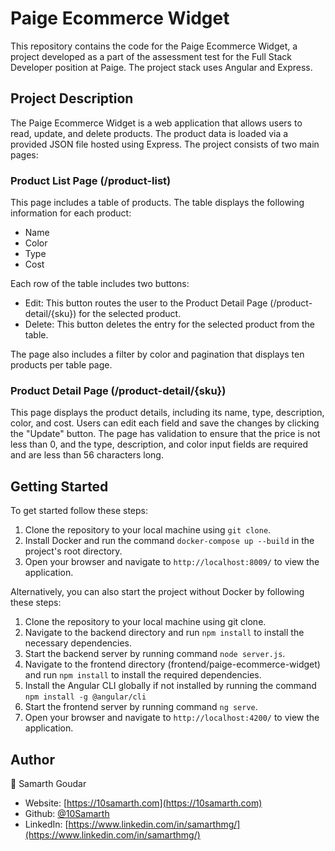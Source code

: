 
# Paige Ecommerce Widget

This repository contains the code for the Paige Ecommerce Widget, a project developed as a part of the assessment test for the Full Stack Developer position at Paige. The project stack uses Angular and Express.

## Project Description

The Paige Ecommerce Widget is a web application that allows users to read, update, and delete products. The product data is loaded via a provided JSON file hosted using Express. The project consists of two main pages:

### Product List Page (/product-list)

This page includes a table of products. The table displays the following information for each product:

-   Name
-   Color
-   Type
-   Cost

Each row of the table includes two buttons:

-   Edit: This button routes the user to the Product Detail Page (/product-detail/{sku}) for the selected product.
-   Delete: This button deletes the entry for the selected product from the table.

The page also includes a filter by color and pagination that displays ten products per table page.

### Product Detail Page (/product-detail/{sku})

This page displays the product details, including its name, type, description, color, and cost. Users can edit each field and save the changes by clicking the "Update" button. The page has validation to ensure that the price is not less than 0, and the type, description, and color input fields are required and are less than 56 characters long.

## Getting Started

To get started follow these steps:

1.  Clone the repository to your local machine using `git clone`.
2.  Install Docker and run the command `docker-compose up --build` in the project's root directory.
3.  Open your browser and navigate to `http://localhost:8009/` to view the application.

Alternatively, you can also start the project without Docker by following these steps:

1.  Clone the repository to your local machine using git clone.
2.  Navigate to the backend directory and run `npm install` to install the necessary dependencies.
3.  Start the backend server by running command `node server.js`.
4.  Navigate to the frontend directory (frontend/paige-ecommerce-widget) and run `npm install` to install the required dependencies.
5.  Install the Angular CLI globally if not installed by running the command `npm install -g @angular/cli`
5.  Start the frontend server by running command `ng serve`.
6.  Open your browser and navigate to `http://localhost:4200/` to view the application.

## Author

👤 Samarth Goudar

-   Website: [https://10samarth.com](https://10samarth.com)
-   Github: [@10Samarth](https://github.com/10Samarth)
-   LinkedIn: [https://www.linkedin.com/in/samarthmg/](https://www.linkedin.com/in/samarthmg/)

